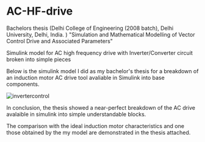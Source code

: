 # AC-HF-drive
Bachelors thesis (Delhi College of Engineering (2008 batch), Delhi University, Delhi, India. ) "Simulation and Mathematical Modelling of Vector Control Drive and Associated Parameters"

Simulink model for AC high frequency drive with Inverter/Converter circuit broken into simple pieces  

Below is the simulink model I did as my bachelor's thesis for a breakdown of an induction motor AC drive tool avaliable in Simulink into base components. 

![invertercontrol](https://github.com/rioter1/AC-HF-drive/assets/118795230/fd03cb91-6784-4308-a201-906c97df2323)

In conclusion, the thesis showed a near-perfect breakdown of the AC drive avalaible in simulink into simple understandable blocks. 

The comparison with the ideal induction motor characteristics and one those obtained by the my model are demonstrated in the thesis attached. 

